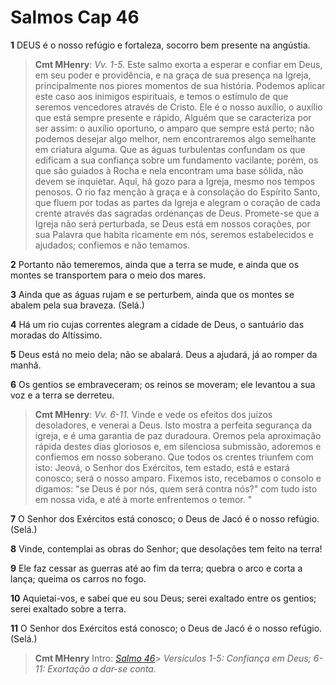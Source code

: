 # Salmos Cap 46

**1** 	DEUS é o nosso refúgio e fortaleza, socorro bem presente na angústia.

> **Cmt MHenry**: *Vv. 1-5.* Este salmo exorta a esperar e confiar em Deus, em seu poder e providência, e na graça de sua presença na Igreja, principalmente nos piores momentos de sua história. Podemos aplicar este caso aos inimigos espirituais, e temos o estímulo de que seremos vencedores através de Cristo. Ele é o nosso auxílio, o auxílio que está sempre presente e rápido, Alguém que se caracteriza por ser assim: o auxílio oportuno, o amparo que sempre está perto; não podemos desejar algo melhor, nem encontraremos algo semelhante em criatura alguma. Que as águas turbulentas confundam os que edificam a sua confiança sobre um fundamento vacilante; porém, os que são guiados à Rocha e nela encontram uma base sólida, não devem se inquietar. Aqui, há gozo para a Igreja, mesmo nos tempos penosos. O rio faz menção à graça e à consolação do Espírito Santo, que fluem por todas as partes da Igreja e alegram o coração de cada crente através das sagradas ordenanças de Deus. Promete-se que a Igreja não será perturbada, se Deus está em nossos corações, por sua Palavra que habita ricamente em nós, seremos estabelecidos e ajudados; confiemos e não temamos.

**2** 	Portanto não temeremos, ainda que a terra se mude, e ainda que os montes se transportem para o meio dos mares.

**3** 	Ainda que as águas rujam e se perturbem, ainda que os montes se abalem pela sua braveza. (Selá.)

**4** 	Há um rio cujas correntes alegram a cidade de Deus, o santuário das moradas do Altíssimo.

**5** 	Deus está no meio dela; não se abalará. Deus a ajudará, já ao romper da manhã.

**6** 	Os gentios se embraveceram; os reinos se moveram; ele levantou a sua voz e a terra se derreteu.

> **Cmt MHenry**: *Vv. 6-11.* Vinde e vede os efeitos dos juízos desoladores, e venerai a Deus. Isto mostra a perfeita segurança da igreja, e é uma garantia de paz duradoura. Oremos pela aproximação rápida destes dias gloriosos e, em silenciosa submissão, adoremos e confiemos em nosso soberano. Que todos os crentes triunfem com isto: Jeová, o Senhor dos Exércitos, tem estado, está e estará conosco; será o nosso amparo. Fixemos isto, recebamos o consolo e digamos: "se Deus é por nós, quem será contra nós?" com tudo isto em nossa vida, e até à morte enfrentemos o temor. "

**7** 	O Senhor dos Exércitos está conosco; o Deus de Jacó é o nosso refúgio. (Selá.)

**8** 	Vinde, contemplai as obras do Senhor; que desolações tem feito na terra!

**9** 	Ele faz cessar as guerras até ao fim da terra; quebra o arco e corta a lança; queima os carros no fogo.

**10** 	Aquietai-vos, e sabei que eu sou Deus; serei exaltado entre os gentios; serei exaltado sobre a terra.

**11** 	O Senhor dos Exércitos está conosco; o Deus de Jacó é o nosso refúgio. (Selá.)


> **Cmt MHenry** Intro: *[Salmo 46](../19A-Sl/46.md#0)*> *Versículos 1-5: Confiança em Deus; 6-11: Exortação a dar-se conta.*
